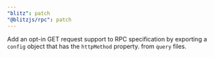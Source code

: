 ```yaml
---
"blitz": patch
"@blitzjs/rpc": patch
---
```


Add an opt-in GET request support to RPC specification by exporting a `config` object that has the `httpMethod` property.
from `query` files.
